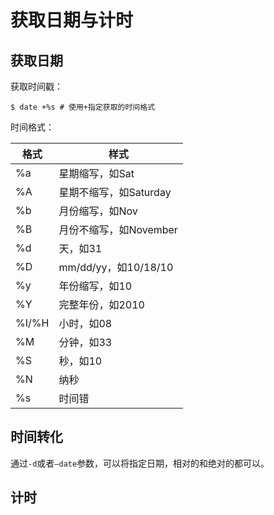 # 获取日期与计时

## 获取日期

获取时间戳：

```shell
$ date +%s # 使用+指定获取的时间格式
```

时间格式：

| 格式  | 样式                   |
| ----- | ---------------------- |
| %a    | 星期缩写，如Sat        |
| %A    | 星期不缩写，如Saturday |
| %b    | 月份缩写，如Nov        |
| %B    | 月份不缩写，如November |
| %d    | 天，如31               |
| %D    | mm/dd/yy，如10/18/10   |
| %y    | 年份缩写，如10         |
| %Y    | 完整年份，如2010       |
| %I/%H | 小时，如08             |
| %M    | 分钟，如33             |
| %S    | 秒，如10               |
| %N    | 纳秒                   |
| %s    | 时间错                 |

## 时间转化

通过`-d`或者`—date`参数，可以将指定日期，相对的和绝对的都可以。

## 计时

